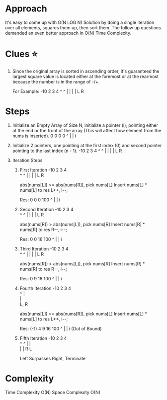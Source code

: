 Approach
=====================================

It's easy to come up with O(N LOG N) Solution by doing a single iteration over all elements, squares them up, then sort them.
The follow up questions demanded an even better approach in O(N) Time Complexity.

Clues :star:
=====================================
1. Since the original array is sorted in ascending order, it's guaranteed the largest square value is located either at the foremost or at the rearmost
   because the number is in the range of -/+.

   For Example:
   -10 2 3 4
    ^      ^
    |      |
    |      |
    L      R

Steps
=====================================
1. Initialize an Empty Array of Size N, initialize a pointer (i), pointing either at the end or the front of the array 
   (This will affect how element from the nums is inserted).
   0 0 0 0
         ^
         |
         |
         i
   
2. Initialize 2 pointers, one pointing at the first index (0) and second pointer pointing to the last index (n - 1).
   -10 2 3 4
    ^      ^
    |      |
    |      |
    L      R

3. Iteration Steps 
   1. First Iteration
      -10 2 3 4     
       ^      ^
       |      |
       |      |
       L      R

      abs(nums[L]) >= abs(nums[R]), 
         pick nums[L]
         Insert nums[L] * nums[L] to res
         L++, i--;

      Res: 
      0 0 0 100 
          ^
          |
          |
          i

   2. Second Iteration
      -10 2 3 4     
          ^   ^
          |   |
          |   |
          L   R

      abs(nums[R]) > abs(nums[L]), 
         pick nums[R]
         Insert nums[R] * nums[R]  to res
         R--, i--;

      Res:
      0 0 16 100 
        ^
        |
        |
        i

   3. Third Iteration
      -10 2 3 4     
          ^ ^
          | | 
          | | 
          L R  

      abs(nums[R]) > abs(nums[L]), 
         pick nums[R]
         Insert nums[R] * nums[R]  to res
         R--, i--;

      Res:
      0 9 16 100 
      ^
      |
      |
      i

   4. Fourth Iteration
      -10 2 3 4     
          ^ 
          |  
          |  
         L, R 

      abs(nums[L]) >= abs(nums[R]), 
         pick nums[L]
         Insert nums[L] * nums[L] to res
         L++, i--;

      Res:
      (-1) 4 9 16 100 
      ^
      |
      |
      i (Out of Bound)

   5. Fifth Iteration
      -10 2 3 4     
          ^ ^ 
          | |  
          | |
          R L

      Left Surpasses Right, Terminate

Complexity
=====================================
Time Complexity O(N)
Space Complexity O(N)
            

      
        
      

          